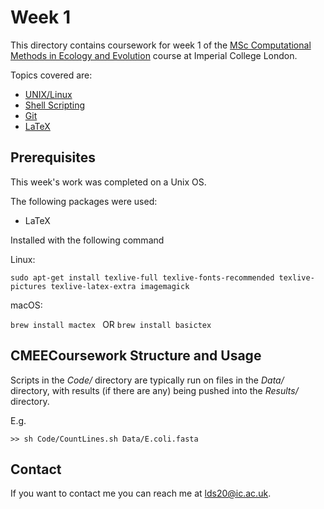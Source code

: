 # Week 1

This directory contains coursework for week 1 of the [MSc Computational Methods in Ecology and Evolution](https://www.imperial.ac.uk/study/pg/life-sciences/computational-methods-ecology-evolution/) course at Imperial College London.

Topics covered are:
* [UNIX/Linux](https://mhasoba.github.io/TheMulQuaBio/notebooks/01-Unix.html)
* [Shell Scripting](https://mhasoba.github.io/TheMulQuaBio/notebooks/02-ShellScripting.html)
* [Git](https://mhasoba.github.io/TheMulQuaBio/notebooks/03-Git.html)
* [LaTeX](https://mhasoba.github.io/TheMulQuaBio/notebooks/04-LaTeX.html)

## Prerequisites

This week's work was completed on a Unix OS.

The following packages were used:
* LaTeX 

Installed with the following command

Linux:
```
sudo apt-get install texlive-full texlive-fonts-recommended texlive-pictures texlive-latex-extra imagemagick
```

macOS:

```brew install mactex ``` 
OR 
```brew install basictex ```

## CMEECoursework Structure and Usage

Scripts in the *Code/* directory are typically run on files in the *Data/* directory, with results (if there are any) being pushed into the *Results/* directory.

E.g.

```
>> sh Code/CountLines.sh Data/E.coli.fasta 
```

## Contact

If you want to contact me you can reach me at <lds20@ic.ac.uk>.
